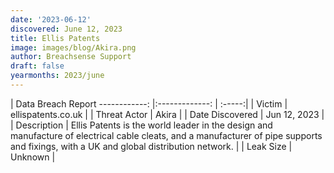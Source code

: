 ```yaml
---
date: '2023-06-12'
discovered: June 12, 2023
title: Ellis Patents
image: images/blog/Akira.png
author: Breachsense Support
draft: false
yearmonths: 2023/june
---
```



| Data Breach Report
------------:     |:-------------:    | :-----:|
| Victim      | ellispatents.co.uk      | 
| Threat Actor      |  Akira     | 
| Date Discovered      | Jun 12, 2023      | 
| Description      | Ellis Patents is the world leader in the design and manufacture of electrical cable cleats, and a manufacturer of pipe supports and fixings, with a UK and global distribution network.      | 
| Leak Size      | Unknown      | 

